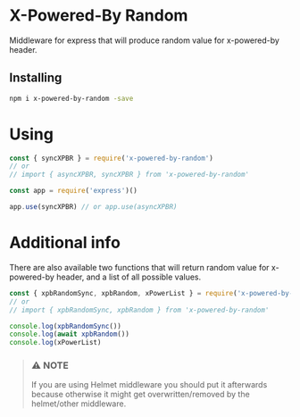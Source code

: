 # X-Powered-By Random

Middleware for express that will produce random value for x-powered-by header.

## Installing

```sh
npm i x-powered-by-random -save
```

# Using

```js
const { syncXPBR } = require('x-powered-by-random')
// or 
// import { asyncXPBR, syncXPBR } from 'x-powered-by-random'

const app = require('express')()

app.use(syncXPBR) // or app.use(asyncXPBR)
```

# Additional info

There are also available two functions that will return random value for x-powered-by header, and a list of all possible values.

```js
const { xpbRandomSync, xpbRandom, xPowerList } = require('x-powered-by-random')
// or 
// import { xpbRandomSync, xpbRandom } from 'x-powered-by-random'

console.log(xpbRandomSync())
console.log(await xpbRandom())
console.log(xPowerList)
```

>### ⚠ NOTE  
>
> If you are using Helmet middleware you should put it afterwards because otherwise it might get overwritten/removed by the helmet/other middleware.
